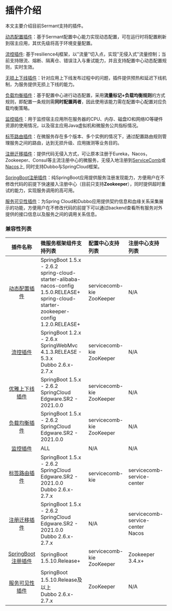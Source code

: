 # 插件介绍

本文主要介绍目前Sermant支持的插件。

[动态配置插件](./dynamic-config.md)：基于Sermant配置中心能力实现动态配置，可在运行时将配置刷新到宿主应用，其优先级将高于环境变量配置。

[流控插件](./flowcontrol.md): 基于resilience4j框架，以"流量"切入点，实现"无侵入式"流量控制；当前支持限流、熔断、隔离仓、错误注入与重试能力，并且支持配置中心动态配置规则，实时生效。

[无损上下线插件](./graceful.md)：针对应用上下线发布过程中的问题，插件提供预热和延迟下线机制，为服务提供无损上下线的能力。

[负载均衡插件](./loadbalancer.md)：基于配置中心进行动态配置，采用**流量标记+负载均衡规则**的方式规则，即配置一条规则需**同时配置两者**，因此使用该能力需在配置中心配置对应负载均衡策略。

[监控插件](./monitor.md)：用于监控宿主应用所在服务器的CPU、内存、磁盘IO和网络IO等硬件资源的使用情况，以及宿主应用Java虚拟机和微服务公共指标情况。

[标签路由插件](./router.md)：在微服务存在多个版本、多个实例的情况下，通过配置路由规则管理服务之间的路由，达到无损升级、应用拨测等业务目的。

[注册迁移插件](./register-migration.md)：提供代码无侵入方式，可让原本注册于Eureka，Nacos，Zookeeper、Consul等主流注册中心的微服务，无侵入地注册到[ServiceComb](https://github.com/apache/servicecomb-service-center)或[Nacos](https://nacos.io/)上, 同时支持Dubbo与SpringCloud框架。

[SpringBoot注册插件](./springboot-registry.md)：纯SpringBoot应用提供服务注册发现能力，方便用户在不修改代码的前提下快速接入注册中心（目前只支持**Zookeeper**），同时提供超时重试的能力，实现服务调用的高可用。

[服务可见性插件](./visibility.md)：为Spring Cloud和Dubbo应用提供契约信息和血缘关系采集展示的功能，方便用户在不修改代码的前提下可以通过backend查看所有服务对外提供的接口信息以及服务之间的调用关系信息。

### 兼容性列表

|                    插件名称                     | 微服务框架组件支持列表                                                                                                                                  | 配置中心支持列表                      | 注册中心支持列表                   |
|:-------------------------------------------:|:---------------------------------------------------------------------------------------------------------------------------------------------|:------------------------------|:---------------------------|
|        [动态配置插件](./dynamic-config.md)        | SpringBoot 1.5.x - 2.6.2<br>spring-cloud-starter-alibaba-nacos-config 1.5.0.RELEASE+<br>spring-cloud-starter-zookeeper-config 1.2.0.RELEASE+ | servicecomb-kie<br/>ZooKeeper | N/A                        |
|          [流控插件](./flowcontrol.md)           | SpringBoot 1.2.x - 2.6.x <br> SpringWebMvc 4.1.3.RELEASE - 5.3.x<br>Dubbo 2.6.x-2.7.x                                                        | servicecomb-kie<br>ZooKeeper  | N/A                        |
|          [优雅上下线插件](./graceful.md)           | SpringBoot 1.5.x - 2.6.2 <br/> SpringCloud Edgware.SR2 - 2021.0.0                                                                            | servicecomb-kie<br/>ZooKeeper | N/A                        |该功能基于SpringCloud默认负载均衡实现，若实现自定义负载均衡，该能力将失效|
|         [负载均衡插件](./loadbalancer.md)         | SpringBoot 1.5.x - 2.6.2 <br/> SpringCloud Edgware.SR2 - 2021.0.0                                                                            | servicecomb-kie<br/>ZooKeeper | N/A                        |
|            [监控插件](./monitor.md)             | ALL                                                                                                                                          | N/A                           | N/A                        |
|            [标签路由插件](./router.md)            | SpringBoot 1.5.x - 2.6.2 <br/>SpringCloud Edgware.SR2 - 2021.0.0<br/>Dubbo 2.6.x-2.7.x                                                       | servicecomb-kie               | servicecomb-service-center |不支持异步调用<br>不支持混合框架（Dubbo调SpringCloud或者SpringCloud调Dubbo）做路由|
|        [注册迁移插件](./register-migration.md)        | SpringBoot 1.5.x - 2.6.2 <br> SpringCloud Edgware.SR2 - 2021.0.0<br>Dubbo 2.6.x-2.7.x                                                        | N/A                           | servicecomb-service-center<br/>Nacos |
| [SpringBoot 注册插件](./springboot-registry.md) | SpringBoot 1.5.10.Release+                                                                                                                   | servicecomb-kie<br/>ZooKeeper | Zookeeper 3.4.x+           |
|         [服务可见性插件](./visibility.md)          | SpringBoot 1.5.10.Release及以上<br>Dubbo 2.6.x-2.7.x                                                                                            | ZooKeeper                     | N/A                        |